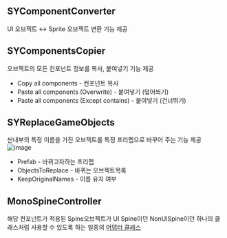 ## SYComponentConverter
UI 오브젝트 ↔ Sprite 오브젝트 변환 기능 제공
  
## SYComponentsCopier
오브젝트의 모든 컨포넌트 정보를 복사, 붙여넣기 기능 제공
- Copy all components - 컨포넌트 복사
- Paste all components (Overwrite) - 붙여넣기 (덮어씌기)
- Paste all components (Except contains) - 붙여넣기 (건너뛰기)

## SYReplaceGameObjects
씬내부의 특정 이름을 가진 오브젝트를 특정 프리펩으로 바꾸어 주는 기능 제공  
![image](https://open.oss.navercorp.com/storage/user/468/files/22769d70-18ca-4ebe-b1f6-9570b8840f1b)
- Prefab - 바뀌고자하는 프리펩
- ObjectsToReplace - 바뀌는 오브젝트목록
- KeepOriginalNames - 이름 유지 여부

## MonoSpineController
해당 컨포넌트가 적용된 Spine오브젝트가 UI Spine이던 NonUISpine이던
하나의 클래스처럼 사용할 수 있도록 하는 일종의 [어댑터 클래스](https://github.com/dhtpdud/DesignPatternStudy/wiki/%EC%96%B4%EB%8C%91%ED%84%B0-%ED%8C%A8%ED%84%B4-(Adapter-pattern))
